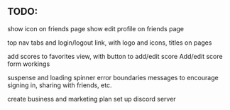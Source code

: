 
## TODO:

show icon on friends page
show edit profile on friends page

top nav tabs and login/logout link, with logo and icons, titles on pages

add scores to favorites view, with button to add/edit score
Add/edit score form workings


suspense and loading spinner
error boundaries
messages to encourage signing in, sharing with friends, etc.

create business and marketing plan
set up discord server